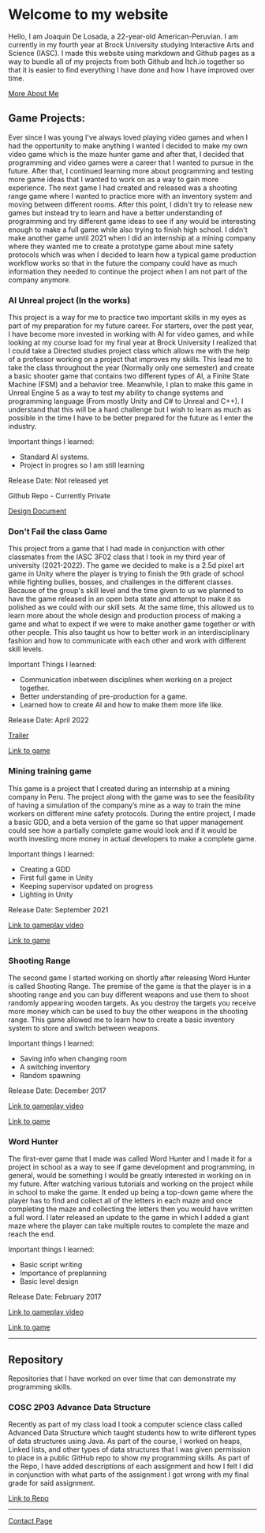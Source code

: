 # Welcome to my website

Hello, I am Joaquin De Losada, a 22-year-old American-Peruvian. I am currently in my fourth year at Brock University studying Interactive Arts and Science (IASC). I made this website using markdown and Github pages as a way to bundle all of my projects from both Github and Itch.io together so that it is easier to find everything I have done and how I have improved over time.

[More About Me](https://montainproductions.github.io/Joaquin.github.io/About)

## Game Projects:

Ever since I was young I've always loved playing video games and when I had the opportunity to make anything I wanted I decided to make my own video game which is the maze hunter game and after that, I decided that programming and video games were a career that I wanted to pursue in the future. After that, I continued learning more about programming and testing more game ideas that I wanted to work on as a way to gain more experience. The next game I had created and released was a shooting range game where I wanted to practice more with an inventory system and moving between different rooms. After this point, I didn't try to release new games but instead try to learn and have a better understanding of programming and try different game ideas to see if any would be interesting enough to make a full game while also trying to finish high school. I didn't make another game until 2021 when I did an internship at a mining company where they wanted me to create a prototype game about mine safety protocols which was when I decided to learn how a typical game production workflow works so that in the future the company could have as much information they needed to continue the project when I am not part of the company anymore.

### AI Unreal project (In the works)

This project is a way for me to practice two important skills in my eyes as part of my preparation for my future career. For starters, over the past year, I have become more invested in working with AI for video games, and while looking at my course load for my final year at Brock University I realized that I could take a Directed studies project class which allows me with the help of a professor working on a project that improves my skills. This lead me to take the class throughout the year (Normally only one semester) and create a basic shooter game that contains two different types of AI, a Finite State Machine (FSM) and a behavior tree. Meanwhile, I plan to make this game in Unreal Engine 5 as a way to test my ability to change systems and programming language (From mostly Unity and C# to Unreal and C++). I understand that this will be a hard challenge but I wish to learn as much as possible in the time I have to be better prepared for the future as I enter the industry.

Important things I learned:

- Standard AI systems.
- Project in progres so I am still learning

Release Date: Not released yet

Github Repo - Currently Private

[Design Document](https://docs.google.com/document/d/1hRznb8RsCPGlu8isXaYCOTSUT3npHfAZLWOou7tlnAs/edit?usp=sharing)

### Don't Fail the class Game

This project from a game that I had made in conjunction with other classmates from the IASC 3F02 class that I took in my third year of university (2021-2022). The game we decided to make is a 2.5d pixel art game in Unity where the player is trying to finish the 9th grade of school while fighting bullies, bosses, and challenges in the different classes. Because of the group's skill level and the time given to us we planned to have the game released in an open beta state and attempt to make it as polished as we could with our skill sets. At the same time, this allowed us to learn more about the whole design and production process of making a game and what to expect if we were to make another game together or with other people. This also taught us how to better work in an interdisciplinary fashion and how to communicate with each other and work with different skill levels.

Important Things I learned:

- Communication inbetween disciplines when working on a project together.
- Better understanding of pre-production for a game.
- Learned how to create AI and how to make them more life like.

Release Date: April 2022

[Trailer](https://www.youtube.com/watch?v=avRjRtBwG70)

[Link to game](https://montain-productions.itch.io/dont-fail-the-course)

### Mining training game

This game is a project that I created during an internship at a mining company in Peru. The project along with the game was to see the feasibility of having a simulation of the company’s mine as a way to train the mine workers on different mine safety protocols. During the entire project, I made a basic GDD, and a beta version of the game so that upper management could see how a partially complete game would look and if it would be worth investing more money in actual developers to make a complete game.

Important things I learned:

- Creating a GDD
- First full game in Unity
- Keeping supervisor updated on progress
- Lighting in Unity

Release Date: September 2021

[Link to gameplay video](https://youtu.be/tv1ylTrGzoI)

[Link to game](https://montain-productions.itch.io/untitled-safty-mining-game)

### Shooting Range

The second game I started working on shortly after releasing Word Hunter is called Shooting Range. The premise of the game is that the player is in a shooting range and you can buy different weapons and use them to shoot randomly appearing wooden targets. As you destroy the targets you receive more money which can be used to buy the other weapons in the shooting range. This game allowed me to learn how to create a basic inventory system to store and switch between weapons.

Important things I learned:
- Saving info when changing room
- A switching inventory
- Random spawning

Release Date: December 2017

[Link to gameplay video](https://youtu.be/whS7SdlDpFc)

[Link to game](https://montain-productions.itch.io/shooting-range)

### Word Hunter

The first-ever game that I made was called Word Hunter and I made it for a project in school as a way to see if game development and programming, in general, would be something I would be greatly interested in working on in my future. After watching various tutorials and working on the project while in school to make the game. It ended up being a top-down game where the player has to find and collect all of the letters in each maze and once completing the maze and collecting the letters then you would have written a full word. I later released an update to the game in which I added a giant maze where the player can take multiple routes to complete the maze and reach the end.

Important things I learned:
- Basic script writing
- Importance of preplanning
- Basic level design

Release Date: February 2017

[Link to gameplay video](https://youtu.be/s2AL4so64vw)

[Link to game](https://montain-productions.itch.io/word-hunter)

---

## Repository

Repositories that I have worked on over time that can demonstrate my programming skills.

### COSC 2P03 Advance Data Structure

Recently as part of my class load I took a computer science class called Advanced Data Structure which taught students how to write different types of data structures using Java. As part of the course, I worked on heaps, Linked lists, and other types of data structures that I was given permission to place in a public GitHub repo to show my programming skills. As part of the Repo, I have added descriptions of each assignment and how I felt I did in conjunction with what parts of the assignment I got wrong with my final grade for said assignment.


[Link to Repo](https://github.com/Montainproductions/Java-2P03-Assignemnts)

---
[Contact Page](https://montainproductions.github.io/Joaquin.github.io/Contact_Me)
